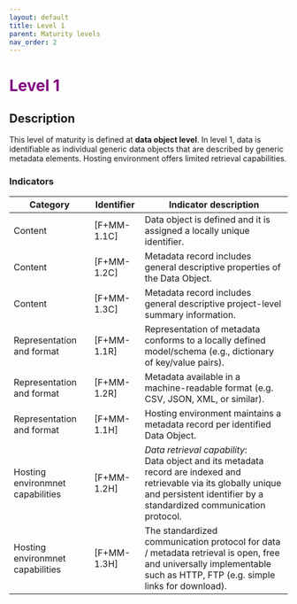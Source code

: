 ```yaml
---
layout: default
title: Level 1
parent: Maturity levels
nav_order: 2
---
```


# <span style="color:purple;font-weight:bold">Level 1</span>

## Description

This level of maturity is defined at **data object level**. In level 1, data is identifiable as individual generic data objects that are described by generic metadata elements. Hosting environment offers limited retrieval capabilities.

### Indicators

| Category | Identifier | Indicator description |
| -------- | ---------- | ---------------------- |
| Content | [F+MM-1.1C] | Data object is defined and it is assigned a locally unique identifier. |
| Content | [F+MM-1.2C] | Metadata record includes general descriptive properties of the Data Object. |
| Content | [F+MM-1.3C] | Metadata record includes general descriptive project-level summary information. |
| Representation and format |  [F+MM-1.1R] | Representation of metadata conforms to a locally defined model/schema (e.g., dictionary of key/value pairs). |
| Representation and format |  [F+MM-1.2R] | Metadata available in a machine-readable format (e.g. CSV, JSON, XML, or similar). |
| Representation and format |  [F+MM-1.1H] | Hosting environment maintains a metadata record per identified Data Object. |
| Hosting environmnet capabilities | [F+MM-1.2H] | *Data retrieval capability*:<br/> Data object and its metadata record are indexed and retrievable via its globally unique and persistent identifier by a standardized communication protocol. |
| Hosting environmnet capabilities | [F+MM-1.3H] | The standardized communication protocol for data / metadata retrieval is open, free and universally implementable such as HTTP, FTP (e.g. simple links for download). |
